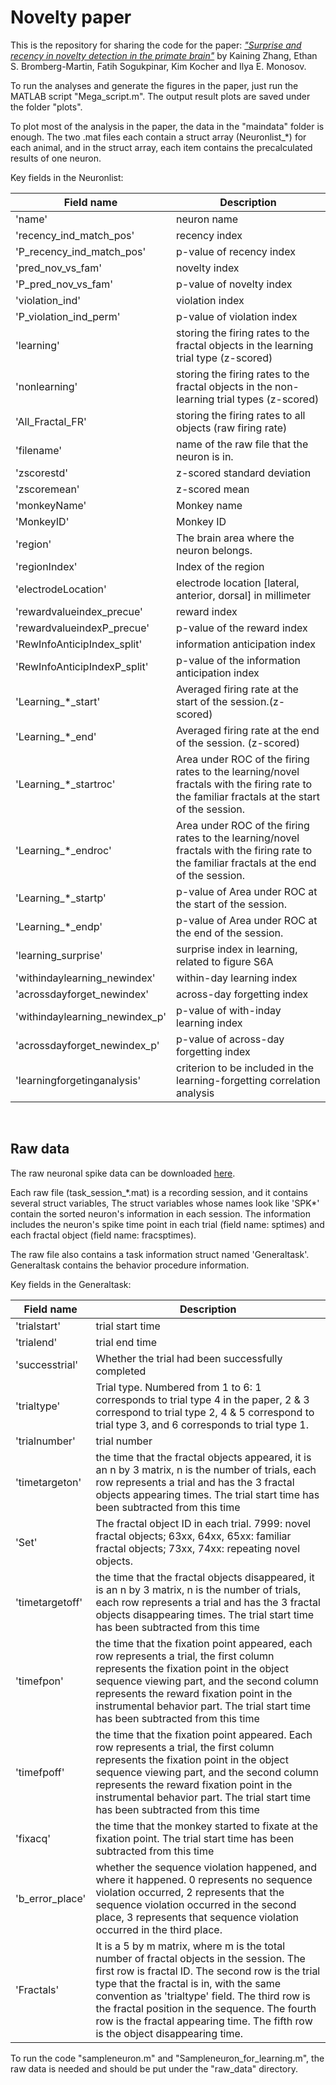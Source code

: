 # Novelty paper
This is the repository for sharing the code for the paper: [*"Surprise and recency in novelty detection in the
primate brain"*](https://www.cell.com/current-biology/pdfExtended/S0960-9822(22)00504-8) by Kaining Zhang, Ethan S. Bromberg-Martin, Fatih Sogukpinar, Kim Kocher and Ilya E. Monosov.


To run the analyses and generate the figures in the paper, just run the MATLAB script "Mega_script.m".
The output result plots are saved under the folder "plots".


To plot most of the analysis in the paper, the data in the "maindata" folder is enough. The two .mat files each contain a struct array (Neuronlist_\*) for each animal, and in the struct array, each item contains the precalculated results of one neuron.

Key fields in the Neuronlist: 

| Field name | Description |
| --- | ----------- |
|'name' | neuron name |
|'recency_ind_match_pos' | recency index |
|'P_recency_ind_match_pos' | p-value of recency index |
|'pred_nov_vs_fam' | novelty index |
|'P_pred_nov_vs_fam' | p-value of novelty index |
|'violation_ind' | violation index |
|'P_violation_ind_perm' | p-value of violation index |
|'learning' | storing the firing rates to the fractal objects in the learning trial type (z-scored) |
|'nonlearning' | storing the firing rates to the fractal objects in the non-learning trial types (z-scored) |
|'All_Fractal_FR' | storing the firing rates to all objects (raw firing rate) |
|'filename' | name of the raw file that the neuron is in. |
|'zscorestd' | z-scored standard deviation |
|'zscoremean' | z-scored mean |
|'monkeyName'  | Monkey name |
|'MonkeyID' | Monkey ID |
|'region'  | The brain area where the neuron belongs. |
|'regionIndex' | Index of the region |
|'electrodeLocation' | electrode location [lateral, anterior, dorsal] in millimeter |
|'rewardvalueindex_precue' | reward index |
|'rewardvalueindexP_precue' | p-value of the reward index |
|'RewInfoAnticipIndex_split' | information anticipation index |
|'RewInfoAnticipIndexP_split' | p-value of the information anticipation index |
|'Learning_\*_start' | Averaged firing rate at the start of the session.(z-scored) |
|'Learning_\*_end' | Averaged firing rate at the end of the session. (z-scored) |
|'Learning_\*_startroc' | Area under ROC of the firing rates to the learning/novel fractals with the firing rate to the familiar fractals at the start of the session. |
|'Learning_\*_endroc' | Area under ROC of the firing rates to the learning/novel fractals with the firing rate to the familiar fractals at the end of the session. |
|'Learning_\*_startp' | p-value of Area under ROC at the start of the session. |
|'Learning_\*_endp' | p-value of Area under ROC at the end of the session. |
|'learning_surprise' | surprise index in learning, related to figure S6A |
|'withindaylearning_newindex' | within-day learning index |
|'acrossdayforget_newindex' | across-day forgetting index |
|'withindaylearning_newindex_p' | p-value of with-inday learning index |
|'acrossdayforget_newindex_p' | p-value of across-day forgetting index |
|'learningforgetinganalysis'  | criterion to be included in the learning-forgetting correlation analysis |

</br>

## Raw data

The raw neuronal spike data can be downloaded [here](https://wustl.box.com/s/v4x3zjvyopexyud3ghnk87apav9ma6ay).

Each raw file (task_session_\*.mat) is a recording session, and it contains several struct variables, The struct variables whose names look like 'SPK*' contain the sorted neuron's information in each session. The information includes the neuron's spike time point in each trial (field name: sptimes) and each fractal object (field name: fracsptimes). 

The raw file also contains a task information struct named 'Generaltask'. Generaltask contains the behavior procedure information.

Key fields in the Generaltask:

| Field name | Description |
| --- | ----------- |
|'trialstart' | trial start time |
|'trialend' | trial end time |
|'successtrial' | Whether the trial had been successfully completed |
|'trialtype' | Trial type. Numbered from 1 to 6: 1 corresponds to trial type 4 in the paper, 2 & 3 correspond to trial type 2, 4 & 5 correspond to trial type 3, and 6 corresponds to trial type 1.
|'trialnumber' | trial number |
|'timetargeton' | the time that the fractal objects appeared, it is an n by 3 matrix, n is the number of trials,  each row represents a trial and has the 3 fractal objects appearing times. The trial start time has been subtracted from this time|
|'Set' | The fractal object ID in each trial. 7999: novel fractal objects; 63xx, 64xx, 65xx: familiar fractal objects; 73xx, 74xx: repeating novel objects. |
|'timetargetoff' | the time that the fractal objects disappeared, it is an n by 3 matrix, n is the number of trials,  each row represents a trial and has the 3 fractal objects disappearing times. The trial start time has been subtracted from this time |
|'timefpon' | the time that the fixation point appeared, each row represents a trial, the first column represents the fixation point in the object sequence viewing part, and the second column represents the reward fixation point in the instrumental behavior part. The trial start time has been subtracted from this time |
|'timefpoff' | the time that the fixation point appeared. Each row represents a trial, the first column represents the fixation point in the object sequence viewing part, and the second column represents the reward fixation point in the instrumental behavior part. The trial start time has been subtracted from this time |
|'fixacq' | the time that the monkey started to fixate at the fixation point. The trial start time has been subtracted from this time |
|'b_error_place' | whether the sequence violation happened, and where it happened. 0 represents no sequence violation occurred, 2 represents that the sequence violation occurred in the second place, 3 represents that sequence violation occurred in the third place. |
|'Fractals' | It is a 5 by m matrix, where m is the total number of fractal objects in the session. The first row is fractal ID. The second row is the trial type that the fractal is in, with the same convention as 'trialtype' field. The third row is the fractal position in the sequence. The fourth row is the fractal appearing time. The fifth row is the object disappearing time. |

To run the code "sampleneuron.m" and "Sampleneuron_for_learning.m", the raw data is needed and should be put under the "raw_data" directory.

